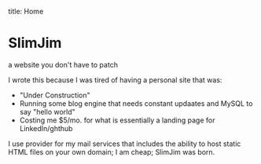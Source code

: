title: Home
# SlimJim

a website you don't have to patch

I wrote this because I was tired of having a personal site that was:

* "Under Construction"
* Running some blog engine that needs constant updaates and MySQL to say "hello world"
* Costing me $5/mo. for what is essentially a landing page for LinkedIn/ghthub

I use provider for my mail services that includes the ability to host static HTML files on your own domain; I am cheap; SlimJim was born.

